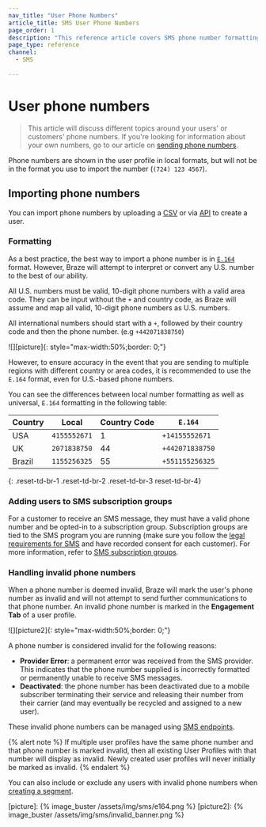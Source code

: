```yaml
---
nav_title: "User Phone Numbers"
article_title: SMS User Phone Numbers
page_order: 1
description: "This reference article covers SMS phone number formatting, how to importing phone numbers, as well as how to add users to SMS subscription groups."
page_type: reference
channel: 
  - SMS
  
---
```


# User phone numbers

> This article will discuss different topics around your users' or customers' phone numbers. If you're looking for information about your own numbers, go to our article on [sending phone numbers]({{site.baseurl}}/user_guide/message_building_by_channel/sms/sms_setup/short_and_long_codes/).

Phone numbers are shown in the user profile in local formats, but will not be in the format you use to import the number (`(724) 123 4567`).

## Importing phone numbers

You can import phone numbers by uploading a [CSV]({{site.baseurl}}/user_guide/data_and_analytics/user_data_collection/user_import/#csv) or via [API]({{site.baseurl}}/api/endpoints/user_data/#user-track-endpoint) to create a user.

### Formatting

As a best practice, the best way to import a phone number is in [`E.164`](https://en.wikipedia.org/wiki/e.164) format. However, Braze will attempt to interpret or convert any U.S. number to the best of our ability.

All U.S. numbers must be valid, 10-digit phone numbers with a valid area code. They can be input without the `+` and country code, as Braze will assume and map all valid, 10-digit phone numbers as U.S. numbers.

All international numbers should start with a `+`, followed by their country code and then the phone number. (e.g `+442071838750`)

![][picture]{: style="max-width:50%;border: 0;"}

However, to ensure accuracy in the event that you are sending to multiple regions with different country or area codes, it is recommended to use the `E.164` format, even for U.S.-based phone numbers.

You can see the differences between local number formatting as well as universal, `E.164` formatting in the following table:

| Country | Local | Country Code | `E.164` |
|---|---|---|---|
| USA | `4155552671` | 1 | `+14155552671` |
| UK | `2071838750` | 44 | `+442071838750` |
| Brazil | `1155256325` | 55 | `+551155256325` |
{: .reset-td-br-1 .reset-td-br-2 .reset-td-br-3 reset-td-br-4}

### Adding users to SMS subscription groups

For a customer to receive an SMS message, they must have a valid phone number and be opted-in to a subscription group. Subscription groups are tied to the SMS program you are running (make sure you follow the [legal requirements for SMS]({{site.baseurl}}/user_guide/message_building_by_channel/sms/sms_laws_and_regulations/) and have recorded consent for each customer). For more information, refer to [SMS subscription groups][1]. 

### Handling invalid phone numbers

When a phone number is deemed invalid, Braze will mark the user's phone number as invalid and will not attempt to send further communications to that phone number. An invalid phone number is marked in the **Engagement Tab** of a user profile.

![][picture2]{: style="max-width:50%;border: 0;"}

A phone number is considered invalid for the following reasons:
- **Provider Error**: a permanent error was received from the SMS provider. This indicates that the phone number supplied is incorrectly formatted or permanently unable to receive SMS messages.
- **Deactivated**: the phone number has been deactivated due to a mobile subscriber terminating their service and releasing their number from their carrier (and may eventually be recycled and assigned to a new user).

These invalid phone numbers can be managed using [SMS endpoints]({{site.baseurl}}/api/endpoints/sms/). 

{% alert note %}
If multiple user profiles have the same phone number and that phone number is marked invalid, then all existing User Profiles with that number will display as invalid. Newly created user profiles will never initially be marked as invalid.
{% endalert %}

You can also include or exclude any users with invalid phone numbers when [creating a segment][2]. 

[1]: {{site.baseurl}}/user_guide/message_building_by_channel/sms/sms_subscription_group/
[2]: {{site.baseurl}}/user_guide/engagement_tools/segments/creating_a_segment/#step-4-add-filters-to-your-segment
[picture]: {% image_buster /assets/img/sms/e164.png %}
[picture2]: {% image_buster /assets/img/sms/invalid_banner.png %}
